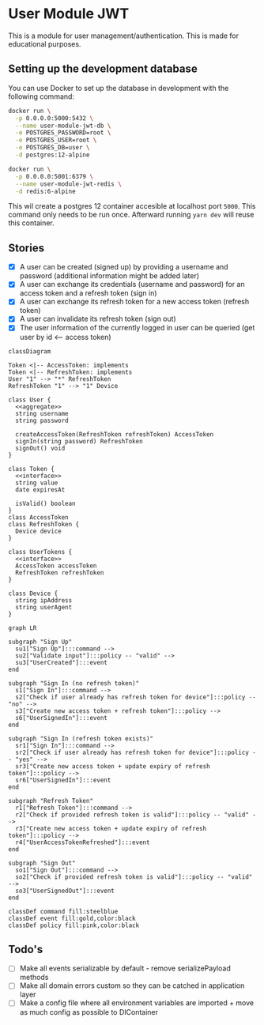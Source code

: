 # User Module JWT

This is a module for user management/authentication. This is made for educational purposes.

## Setting up the development database

You can use Docker to set up the database in development with the following command:

```sh
docker run \
  -p 0.0.0.0:5000:5432 \
  --name user-module-jwt-db \
  -e POSTGRES_PASSWORD=root \
  -e POSTGRES_USER=root \
  -e POSTGRES_DB=user \
  -d postgres:12-alpine
```

```sh
docker run \
  -p 0.0.0.0:5001:6379 \
  --name user-module-jwt-redis \
  -d redis:6-alpine
```

This wil create a postgres 12 container accesible at localhost port `5000`. This command only needs to be run once. Afterward running `yarn dev` will reuse this container.

## Stories

-   [x] A user can be created (signed up) by providing a username and password (additional information might be added later)
-   [x] A user can exchange its credentials (username and password) for an access token and a refresh token (sign in)
-   [x] A user can exchange its refresh token for a new access token (refresh token)
-   [x] A user can invalidate its refresh token (sign out)
-   [x] The user information of the currently logged in user can be queried (get user by id &lt;-- access token)

```mermaid
classDiagram

Token <|-- AccessToken: implements
Token <|-- RefreshToken: implements
User "1" --> "*" RefreshToken
RefreshToken "1" --> "1" Device

class User {
  <<aggregate>>
  string username
  string password

  createAccessToken(RefreshToken refreshToken) AccessToken
  signIn(string password) RefreshToken
  signOut() void
}

class Token {
  <<interface>>
  string value
  date expiresAt

  isValid() boolean
}
class AccessToken
class RefreshToken {
  Device device
}

class UserTokens {
  <<interface>>
  AccessToken accessToken
  RefreshToken refreshToken
}

class Device {
  string ipAddress
  string userAgent
}
```

```mermaid
graph LR

subgraph "Sign Up"
  su1["Sign Up"]:::command -->
  su2["Validate input"]:::policy -- "valid" -->
  su3["UserCreated"]:::event
end

subgraph "Sign In (no refresh token)"
  s1["Sign In"]:::command -->
  s2["Check if user already has refresh token for device"]:::policy -- "no" -->
  s3["Create new access token + refresh token"]:::policy -->
  s6["UserSignedIn"]:::event
end

subgraph "Sign In (refresh token exists)"
  sr1["Sign In"]:::command -->
  sr2["Check if user already has refresh token for device"]:::policy -- "yes" -->
  sr3["Create new access token + update expiry of refresh token"]:::policy -->
  sr6["UserSignedIn"]:::event
end

subgraph "Refresh Token"
  r1["Refresh Token"]:::command -->
  r2["Check if provided refresh token is valid"]:::policy -- "valid" -->
  r3["Create new access token + update expiry of refresh token"]:::policy -->
  r4["UserAccessTokenRefreshed"]:::event
end

subgraph "Sign Out"
  so1["Sign Out"]:::command -->
  so2["Check if provided refresh token is valid"]:::policy -- "valid" -->
  so3["UserSignedOut"]:::event
end

classDef command fill:steelblue
classDef event fill:gold,color:black
classDef policy fill:pink,color:black
```

## Todo's

-   [ ] Make all events serializable by default - remove serializePayload methods
-   [ ] Make all domain errors custom so they can be catched in application layer
-   [ ] Make a config file where all environment variables are imported + move as much config as possible to DIContainer
